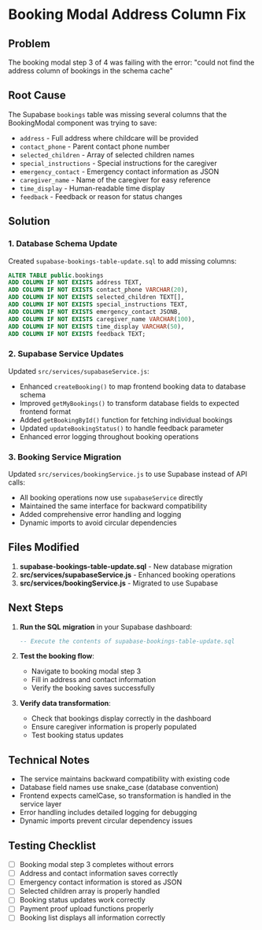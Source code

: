 # Booking Modal Address Column Fix

## Problem
The booking modal step 3 of 4 was failing with the error: "could not find the address column of bookings in the schema cache"

## Root Cause
The Supabase `bookings` table was missing several columns that the BookingModal component was trying to save:
- `address` - Full address where childcare will be provided
- `contact_phone` - Parent contact phone number  
- `selected_children` - Array of selected children names
- `special_instructions` - Special instructions for the caregiver
- `emergency_contact` - Emergency contact information as JSON
- `caregiver_name` - Name of the caregiver for easy reference
- `time_display` - Human-readable time display
- `feedback` - Feedback or reason for status changes

## Solution

### 1. Database Schema Update
Created `supabase-bookings-table-update.sql` to add missing columns:

```sql
ALTER TABLE public.bookings 
ADD COLUMN IF NOT EXISTS address TEXT,
ADD COLUMN IF NOT EXISTS contact_phone VARCHAR(20),
ADD COLUMN IF NOT EXISTS selected_children TEXT[],
ADD COLUMN IF NOT EXISTS special_instructions TEXT,
ADD COLUMN IF NOT EXISTS emergency_contact JSONB,
ADD COLUMN IF NOT EXISTS caregiver_name VARCHAR(100),
ADD COLUMN IF NOT EXISTS time_display VARCHAR(50),
ADD COLUMN IF NOT EXISTS feedback TEXT;
```

### 2. Supabase Service Updates
Updated `src/services/supabaseService.js`:
- Enhanced `createBooking()` to map frontend booking data to database schema
- Improved `getMyBookings()` to transform database fields to expected frontend format
- Added `getBookingById()` function for fetching individual bookings
- Updated `updateBookingStatus()` to handle feedback parameter
- Enhanced error logging throughout booking operations

### 3. Booking Service Migration
Updated `src/services/bookingService.js` to use Supabase instead of API calls:
- All booking operations now use `supabaseService` directly
- Maintained the same interface for backward compatibility
- Added comprehensive error handling and logging
- Dynamic imports to avoid circular dependencies

## Files Modified

1. **supabase-bookings-table-update.sql** - New database migration
2. **src/services/supabaseService.js** - Enhanced booking operations
3. **src/services/bookingService.js** - Migrated to use Supabase

## Next Steps

1. **Run the SQL migration** in your Supabase dashboard:
   ```sql
   -- Execute the contents of supabase-bookings-table-update.sql
   ```

2. **Test the booking flow**:
   - Navigate to booking modal step 3
   - Fill in address and contact information
   - Verify the booking saves successfully

3. **Verify data transformation**:
   - Check that bookings display correctly in the dashboard
   - Ensure caregiver information is properly populated
   - Test booking status updates

## Technical Notes

- The service maintains backward compatibility with existing code
- Database field names use snake_case (database convention)
- Frontend expects camelCase, so transformation is handled in the service layer
- Error handling includes detailed logging for debugging
- Dynamic imports prevent circular dependency issues

## Testing Checklist

- [ ] Booking modal step 3 completes without errors
- [ ] Address and contact information saves correctly
- [ ] Emergency contact information is stored as JSON
- [ ] Selected children array is properly handled
- [ ] Booking status updates work correctly
- [ ] Payment proof upload functions properly
- [ ] Booking list displays all information correctly